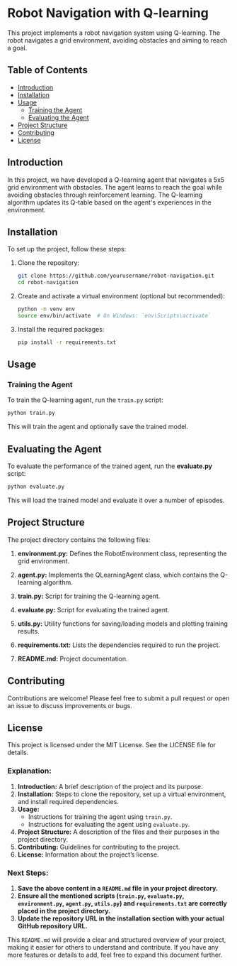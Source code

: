 # Robot Navigation with Q-learning

This project implements a robot navigation system using Q-learning. The robot navigates a grid environment, avoiding obstacles and aiming to reach a goal.

## Table of Contents
- [Introduction](#introduction)
- [Installation](#installation)
- [Usage](#usage)
  - [Training the Agent](#training-the-agent)
  - [Evaluating the Agent](#evaluating-the-agent)
- [Project Structure](#project-structure)
- [Contributing](#contributing)
- [License](#license)

## Introduction

In this project, we have developed a Q-learning agent that navigates a 5x5 grid environment with obstacles. The agent learns to reach the goal while avoiding obstacles through reinforcement learning. The Q-learning algorithm updates its Q-table based on the agent's experiences in the environment.

## Installation

To set up the project, follow these steps:

1. Clone the repository:
    ```bash
    git clone https://github.com/yourusername/robot-navigation.git
    cd robot-navigation
    ```

2. Create and activate a virtual environment (optional but recommended):
    ```bash
    python -m venv env
    source env/bin/activate  # On Windows: `env\Scripts\activate`
    ```

3. Install the required packages:
    ```bash
    pip install -r requirements.txt
    ```

## Usage

### Training the Agent

To train the Q-learning agent, run the `train.py` script:

```bash
python train.py
```
This will train the agent and optionally save the trained model.

## Evaluating the Agent

To evaluate the performance of the trained agent, run the **evaluate.py** script:
```bash
python evaluate.py
```
This will load the trained model and evaluate it over a number of episodes.

## Project Structure

The project directory contains the following files:

1. **environment.py:** Defines the RobotEnvironment class, representing the grid environment.

2. **agent.py:** Implements the QLearningAgent class, which contains the Q-learning algorithm.

3. **train.py:** Script for training the Q-learning agent.

4. **evaluate.py:** Script for evaluating the trained agent.

5. **utils.py:** Utility functions for saving/loading models and plotting training results.

6. **requirements.txt:** Lists the dependencies required to run the project.

7. **README.md:** Project documentation.

## Contributing

Contributions are welcome! Please feel free to submit a pull request or open an issue to discuss improvements or bugs.

## License

This project is licensed under the MIT License. See the LICENSE file for details.


### Explanation:

1. **Introduction:** A brief description of the project and its purpose.
2. **Installation:** Steps to clone the repository, set up a virtual environment, and install required dependencies.
3. **Usage:**
   - Instructions for training the agent using `train.py`.
   - Instructions for evaluating the agent using `evaluate.py`.
4. **Project Structure:** A description of the files and their purposes in the project directory.
5. **Contributing:** Guidelines for contributing to the project.
6. **License:** Information about the project’s license.

### Next Steps:

1. **Save the above content in a `README.md` file in your project directory.**
2. **Ensure all the mentioned scripts (`train.py`, `evaluate.py`, `environment.py`, `agent.py`, `utils.py`) and `requirements.txt` are correctly placed in the project directory.**
3. **Update the repository URL in the installation section with your actual GitHub repository URL.**

This `README.md` will provide a clear and structured overview of your project, making it easier for others to understand and contribute. If you have any more features or details to add, feel free to expand this document further.





